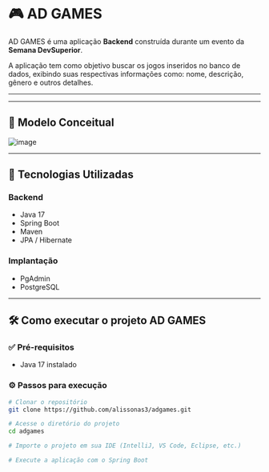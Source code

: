 # 🎮 AD GAMES

AD GAMES é uma aplicação **Backend** construída durante um evento da **Semana DevSuperior**.

A aplicação tem como objetivo buscar os jogos inseridos no banco de dados, exibindo suas respectivas informações como: nome, descrição, gênero e outros detalhes.

---

<!-- Aqui você pode anexar imagens posteriormente -->
<!-- Exemplo de markdown para imagens:
![Descrição da Imagem](caminho/para/imagem.png)
-->

---

## 🧠 Modelo Conceitual

![image](https://github.com/user-attachments/assets/b4b43bbc-4371-414a-ac94-f71609ef33b9)


---

## 🚀 Tecnologias Utilizadas

### Backend
- Java 17
- Spring Boot
- Maven
- JPA / Hibernate

### Implantação
- PgAdmin
- PostgreSQL

---

## 🛠️ Como executar o projeto AD GAMES

### ✅ Pré-requisitos
- Java 17 instalado

### ⚙️ Passos para execução

```bash
# Clonar o repositório
git clone https://github.com/alissonas3/adgames.git

# Acesse o diretório do projeto
cd adgames

# Importe o projeto em sua IDE (IntelliJ, VS Code, Eclipse, etc.)

# Execute a aplicação com o Spring Boot
